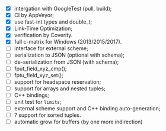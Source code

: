 ﻿- [x] intergation with GoogleTest (pull, build);
- [x] CI by AppVeyor;
- [x] use fast-int types and double_t;
- [x] Link-Time Optimization;
- [x] verification by Coverity.
- [x] full c-matrix for Windows (2013/2015/2017).
- [ ] interface for external scheme;
- [ ] serialization to JSON (optional with schema);
- [ ] de-serialization from JSON (with schema);
- [ ] fput_field_xyz_cmp();
- [ ] fptu_field_xyz_set();
- [ ] support for headspace reservation;
- [ ] support for arrays and nested tuples;
- [ ] C++ bindings;
- [ ] unit test for `limits`;
- [ ] external scheme support and C++ binding auto-generation;
- [ ] ? support for sorted tuples.
- [ ] automatic grow for buffers (by one more indirection)
